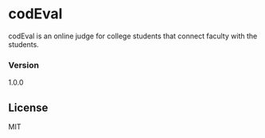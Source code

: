 # codEval
codEval is an online judge for college students that connect faculty with the students.
 
### Version
1.0.0
 
License
----

MIT

